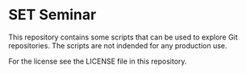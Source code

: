 SET Seminar
===========

This repository contains some scripts that can be used to explore Git repositories. The scripts are not indended for any production use.

For the license see the LICENSE file in this repository.
